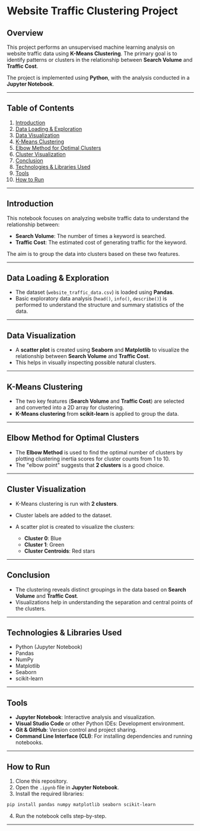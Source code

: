 # Website Traffic Clustering Project

## Overview

This project performs an unsupervised machine learning analysis on website traffic data using **K-Means Clustering**. The primary goal is to identify patterns or clusters in the relationship between **Search Volume** and **Traffic Cost**.

The project is implemented using **Python**, with the analysis conducted in a **Jupyter Notebook**.

---

## Table of Contents

1. [Introduction](#introduction)
2. [Data Loading & Exploration](#data-loading--exploration)
3. [Data Visualization](#data-visualization)
4. [K-Means Clustering](#k-means-clustering)
5. [Elbow Method for Optimal Clusters](#elbow-method-for-optimal-clusters)
6. [Cluster Visualization](#cluster-visualization)
7. [Conclusion](#conclusion)
8. [Technologies & Libraries Used](#technologies--libraries-used)
9. [Tools](#tools)
10. [How to Run](#how-to-run)

---

## Introduction

This notebook focuses on analyzing website traffic data to understand the relationship between:

* **Search Volume**: The number of times a keyword is searched.
* **Traffic Cost**: The estimated cost of generating traffic for the keyword.

The aim is to group the data into clusters based on these two features.

---

## Data Loading & Exploration

* The dataset (`website_traffic_data.csv`) is loaded using **Pandas**.
* Basic exploratory data analysis (`head()`, `info()`, `describe()`) is performed to understand the structure and summary statistics of the data.

---

## Data Visualization

* A **scatter plot** is created using **Seaborn** and **Matplotlib** to visualize the relationship between **Search Volume** and **Traffic Cost**.
* This helps in visually inspecting possible natural clusters.

---

## K-Means Clustering

* The two key features (**Search Volume** and **Traffic Cost**) are selected and converted into a 2D array for clustering.
* **K-Means clustering** from **scikit-learn** is applied to group the data.

---

## Elbow Method for Optimal Clusters

* The **Elbow Method** is used to find the optimal number of clusters by plotting clustering inertia scores for cluster counts from 1 to 10.
* The "elbow point" suggests that **2 clusters** is a good choice.

---

## Cluster Visualization

* K-Means clustering is run with **2 clusters**.
* Cluster labels are added to the dataset.
* A scatter plot is created to visualize the clusters:

  * **Cluster 0**: Blue
  * **Cluster 1**: Green
  * **Cluster Centroids**: Red stars

---

## Conclusion

* The clustering reveals distinct groupings in the data based on **Search Volume** and **Traffic Cost**.
* Visualizations help in understanding the separation and central points of the clusters.

---

## Technologies & Libraries Used

* Python (Jupyter Notebook)
* Pandas
* NumPy
* Matplotlib
* Seaborn
* scikit-learn

---

## Tools

* **Jupyter Notebook**: Interactive analysis and visualization.
* **Visual Studio Code** or other Python IDEs: Development environment.
* **Git & GitHub**: Version control and project sharing.
* **Command Line Interface (CLI)**: For installing dependencies and running notebooks.

---

## How to Run

1. Clone this repository.
2. Open the `.ipynb` file in **Jupyter Notebook**.
3. Install the required libraries:

```bash
pip install pandas numpy matplotlib seaborn scikit-learn
```

4. Run the notebook cells step-by-step.

---
